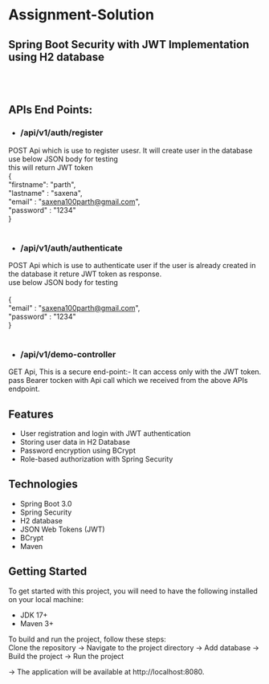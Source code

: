 # Assignment-Solution
## Spring Boot Security with JWT Implementation using H2 database
<br><br>
## APIs End Points:
* ### /api/v1/auth/register
POST Api which is use to register usesr. It will create user in the database <br>
use below JSON body for testing <br>
this will return  JWT token
<br>
{<br>
    "firstname": "parth", <br>
    "lastname" : "saxena", <br>
    "email" : "saxena100parth@gmail.com", <br>
    "password" : "1234"  <br>
}  <br>
<br>
  
* ### /api/v1/auth/authenticate
POST Api which is use to authenticate user if the user is already created in the database it reture JWT token as response. <br>
use below JSON body for testing <br>
<br>
{<br>
    "email" : "saxena100parth@gmail.com", <br>
    "password" : "1234"  <br>
}  <br>
<br>

* ### /api/v1/demo-controller

GET Api, This is a secure end-point:- It can access only with the JWT token.<br>
pass Bearer tocken with Api call which we received from the above APIs endpoint.<br>


## Features
* User registration and login with JWT authentication
* Storing user data in H2 Database
* Password encryption using BCrypt
* Role-based authorization with Spring Security


## Technologies
* Spring Boot 3.0
* Spring Security
* H2 database
* JSON Web Tokens (JWT)
* BCrypt
* Maven
 
## Getting Started
To get started with this project, you will need to have the following installed on your local machine:

* JDK 17+
* Maven 3+


To build and run the project, follow these steps:
<br>
 Clone the repository -> Navigate to the project directory -> Add database -> Build the project -> Run the project

-> The application will be available at http://localhost:8080.


